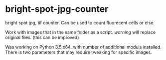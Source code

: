 # bright-spot-jpg-counter
bright spot jpg, tif counter.
Can be used to count fluorecent cells or else.

Work with images that in the same folder as a script. *warning* will replace original files. (this can be improved)

Was working on Python 3.5 x64. with number of additional moduls installed.
There is two parameters that may require tweaking for specific images.
